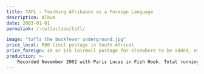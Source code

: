 ```yaml
---
title: TAFL - Teaching Afrikaans as a Foreign Language
description: Album
date: 2003-01-01
permalink: /:collection/tafl/

image: "tafls the buckfever underground.jpg"
price_local: R80 (incl postage in South Africa)
price_foreign: £8 or $15 (airmail postage for elsewhere to be added, email us, we'll sort it out)
production: >-
    Recorded November 2002 with Paris Lucas in Fish Hoek. Total running time: 30m59s.
---
```

